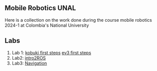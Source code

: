 ## Mobile Robotics UNAL

Here is a collection on the work done during the course mobile robotics 2024-1 at Colombia's National University 

## Labs
1. Lab 1: [kobuki first steps](https://github.com/mobile-robotics-unal/kobuki-first-steps) [ev3 first steps](https://github.com/mobile-robotics-unal/ev3-first-stepss)
2. Lab2: [intro2ROS](intro2ROS)
3. Lab3: [Navigation](https://github.com/mobile-robotics-unal/lab3-navigation)
<!--

**Here are some ideas to get you started:**

🙋‍♀️ A short introduction - what is your organization all about?
🌈 Contribution guidelines - how can the community get involved?
👩‍💻 Useful resources - where can the community find your docs? Is there anything else the community should know?
🍿 Fun facts - what does your team eat for breakfast?
🧙 Remember, you can do mighty things with the power of [Markdown](https://docs.github.com/github/writing-on-github/getting-started-with-writing-and-formatting-on-github/basic-writing-and-formatting-syntax)
-->
